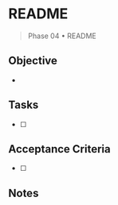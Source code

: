 # README

> Phase 04 • README

## Objective
- 

## Tasks
- [ ] 

## Acceptance Criteria
- [ ] 

## Notes


